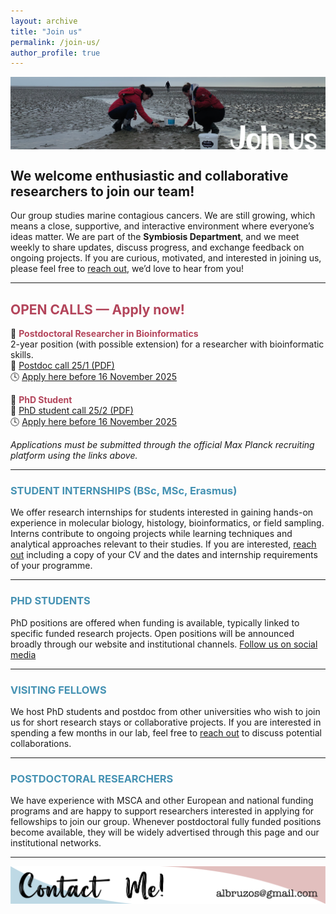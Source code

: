 ```yaml
---
layout: archive
title: "Join us"
permalink: /join-us/
author_profile: true
---
```

<!---to comment---> 

<img align="center" src="/images/WebsiteSections_v1-10.png"/>

## <i class="fa fa-flask" aria-hidden="true"></i> We welcome enthusiastic and collaborative researchers to join our team!

Our group studies marine contagious cancers. We are still growing, which means a close, supportive, and interactive environment where everyone’s ideas matter. We are part of the **Symbiosis Department**, and we meet weekly to share updates, discuss progress, and exchange feedback on ongoing projects. If you are curious, motivated, and interested in joining us, please feel free to [reach out](https://albruzos.github.io/contact/), we’d love to hear from you!  

---

## <i class="fa fa-bullhorn" aria-hidden="true"></i> <FONT COLOR="#b3455b">OPEN CALLS — Apply now!</FONT>

🔹 <i class="fa fa-code" aria-hidden="true"></i> **<FONT COLOR="#b3455b">Postdoctoral Researcher in Bioinformatics</FONT>**  
2-year position (with possible extension) for a researcher with bioinformatic skills.  
📄 [Postdoc call 25/1 (PDF)](https://ALBruzos.github.io/files/recruitment/2025_Postdoc_JobPositionOffer_BruzosLab-MPIMM_v2.pdf)  
🕓 [Apply here before 16 November 2025](https://career.mpi-bremen.de/jobposting/a5697cec59a833bded496aa2af72837c6877acc60)

🔹 <i class="fa fa-graduation-cap" aria-hidden="true"></i> **<FONT COLOR="#b3455b">PhD Student</FONT>**   
📄 [PhD student call 25/2 (PDF)](https://ALBruzos.github.io/files/recruitment/2025_PhDstudent_JobPositionOffer_BruzosLab-MPIMM_v2.pdf)  
🕓 [Apply here before 16 November 2025](https://career.mpi-bremen.de/jobposting/fd71854ae887707f586dfa0d24e9a18a6d2225e60)

*Applications must be submitted through the official Max Planck recruiting platform using the links above.*

---

### <i class="fa fa-book" aria-hidden="true"></i> <FONT COLOR="#4592b3">STUDENT INTERNSHIPS (BSc, MSc, Erasmus)</FONT>
We offer research internships for students interested in gaining hands-on experience in molecular biology, histology, bioinformatics, or field sampling. Interns contribute to ongoing projects while learning techniques and analytical approaches relevant to their studies. If you are interested, [reach out](https://albruzos.github.io/contact/) including a copy of your CV and the dates and internship requirements of your programme.

---

### <i class="fa fa-graduation-cap" aria-hidden="true"></i> <FONT COLOR="#4592b3">PHD STUDENTS</FONT>
PhD positions are offered when funding is available, typically linked to specific funded research projects. Open positions will be announced broadly through our website and institutional channels. [Follow us on social media](https://albruzos.github.io/contact/)  

---

### <i class="fa fa-globe" aria-hidden="true"></i> <FONT COLOR="#4592b3">VISITING FELLOWS</FONT>
We host PhD students and postdoc from other universities who wish to join us for short research stays or collaborative projects. If you are interested in spending a few months in our lab, feel free to [reach out](https://albruzos.github.io/contact/) to discuss potential collaborations.

---

### <i class="fa fa-users" aria-hidden="true"></i> <FONT COLOR="#4592b3">POSTDOCTORAL RESEARCHERS</FONT>
We have experience with MSCA and other European and national funding programs and are happy to support researchers interested in applying for fellowships to join our group. Whenever postdoctoral fully funded positions become available, they will be widely advertised through this page and our institutional networks.

---


<p align="center">
  <a href="https://albruzos.github.io/contact" target="_blank">
    <img src="/images/ContactMe_v1.png" alt="Contact Alicia L Bruzos">
  </a>
</p>

<center> 
  <i class="fa fa-star" aria-hidden="true"></i>
  <i class="fa fa-star" aria-hidden="true"></i>
  <i class="fa fa-star" aria-hidden="true"></i>
</center>

